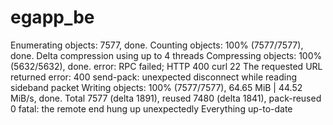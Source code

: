 # egapp_be

Enumerating objects: 7577, done.
Counting objects: 100% (7577/7577), done.
Delta compression using up to 4 threads
Compressing objects: 100% (5632/5632), done.
error: RPC failed; HTTP 400 curl 22 The requested URL returned error: 400
send-pack: unexpected disconnect while reading sideband packet
Writing objects: 100% (7577/7577), 64.65 MiB | 44.52 MiB/s, done.
Total 7577 (delta 1891), reused 7480 (delta 1841), pack-reused 0
fatal: the remote end hung up unexpectedly
Everything up-to-date
